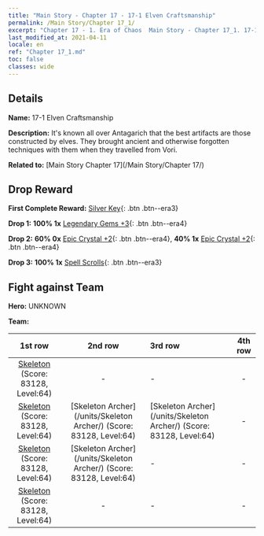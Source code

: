 ```yaml
---
title: "Main Story - Chapter 17 - 17-1 Elven Craftsmanship"
permalink: /Main Story/Chapter 17_1/
excerpt: "Chapter 17 - 1. Era of Chaos  Main Story - Chapter 17_1. 17-1 Elven Craftsmanship"
last_modified_at: 2021-04-11
locale: en
ref: "Chapter 17_1.md"
toc: false
classes: wide
---
```


## Details

 **Name:** 17-1 Elven Craftsmanship

 **Description:** It's known all over Antagarich that the best artifacts are those constructed by elves. They brought ancient and otherwise forgotten techniques with them when they travelled from Vori.

 **Related to:** [Main Story Chapter 17](/Main Story/Chapter 17/)

## Drop Reward

 **First Complete Reward:** [Silver Key](/Items/con_693/){: .btn .btn--era3}

 **Drop 1:** **100% 1x** [Legendary Gems +3](/Items/mat_58/){: .btn .btn--era4}

 **Drop 2:** **60% 0x** [Epic Crystal +2](/Items/mat_52/){: .btn .btn--era4}, **40% 1x** [Epic Crystal +2](/Items/mat_52/){: .btn .btn--era4}

 **Drop 3:** **100% 1x** [Spell Scrolls](/Items/con_694/){: .btn .btn--era3}


## Fight against Team
 **Hero:** UNKNOWN

 **Team:**


  | 1st row | 2nd row | 3rd row | 4th row |
  |:----:|:----:|:----|:----:|
  | [Skeleton](/units/Skeleton/) (Score: 83128, Level:64)  | - | - | - |
  | [Skeleton](/units/Skeleton/) (Score: 83128, Level:64)  | [Skeleton Archer](/units/Skeleton Archer/) (Score: 83128, Level:64)  | [Skeleton Archer](/units/Skeleton Archer/) (Score: 83128, Level:64)  | - |
  | [Skeleton](/units/Skeleton/) (Score: 83128, Level:64)  | [Skeleton Archer](/units/Skeleton Archer/) (Score: 83128, Level:64)  | - | - |
  | [Skeleton](/units/Skeleton/) (Score: 83128, Level:64)  | - | - | - |


